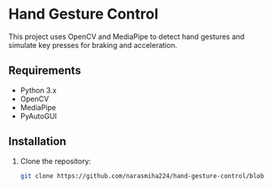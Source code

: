 # Hand Gesture Control

This project uses OpenCV and MediaPipe to detect hand gestures and simulate key presses for braking and acceleration.

## Requirements

- Python 3.x
- OpenCV
- MediaPipe
- PyAutoGUI

## Installation

1. Clone the repository:
   ```bash
   git clone https://github.com/narasmiha224/hand-gesture-control/blob/main/hand_controlled_game.py

